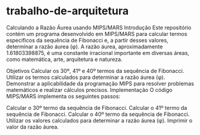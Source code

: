 # trabalho-de-arquitetura
Calculando a Razão Áurea usando MIPS/MARS
Introdução
Este repositório contém um programa desenvolvido em MIPS/MARS para calcular termos específicos da sequência de Fibonacci e, a partir desses valores, determinar a razão áurea (φ). A razão áurea, aproximadamente 1.61803398875, é uma constante irracional importante em diversas áreas, como matemática, arte, arquitetura e natureza.

Objetivos
Calcular os 30º, 41º e 40º termos da sequência de Fibonacci.
Utilizar os termos calculados para determinar a razão áurea (φ).
Demonstrar a aplicabilidade da programação MIPS para resolver problemas matemáticos e realizar cálculos precisos.
Implementação
O código MIPS/MARS implementa os seguintes passos:

Calcular o 30º termo da sequência de Fibonacci.
Calcular o 41º termo da sequência de Fibonacci.
Calcular o 40º termo da sequência de Fibonacci.
Utilizar os valores calculados para determinar a razão áurea (φ).
Imprimir o valor da razão áurea.
